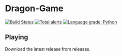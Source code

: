 # Dragon-Game

[![Build Status](https://travis-ci.com/unbeatable-101/Dragon-Game.svg?branch=main)](https://travis-ci.com/unbeatable-101/Dragon-Game)
[![Total alerts](https://img.shields.io/lgtm/alerts/g/unbeatable-101/Dragon-Game.svg?logo=lgtm&logoWidth=18)](https://lgtm.com/projects/g/unbeatable-101/Dragon-Game/alerts/)
[![Language grade: Python](https://img.shields.io/lgtm/grade/python/g/unbeatable-101/Dragon-Game.svg?logo=lgtm&logoWidth=18)](https://lgtm.com/projects/g/unbeatable-101/Dragon-Game/context:python)

## Playing
Download the latest release from releases.
